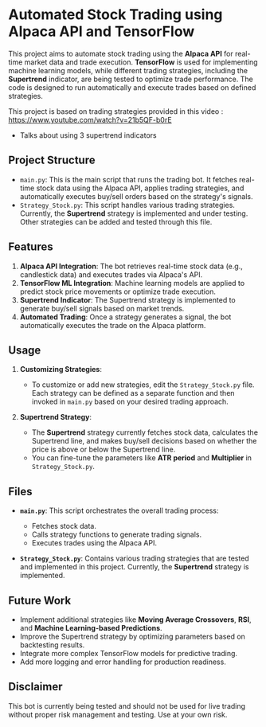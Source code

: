 # Automated Stock Trading using Alpaca API and TensorFlow

This project aims to automate stock trading using the **Alpaca API** for real-time market data and trade execution. **TensorFlow** is used for implementing machine learning models, while different trading strategies, including the **Supertrend** indicator, are being tested to optimize trade performance. The code is designed to run automatically and execute trades based on defined strategies.

This project is based on trading strategies provided in this video : https://www.youtube.com/watch?v=21b5QF-b0rE
- Talks about using 3 supertrend indicators

## Project Structure

- `main.py`: This is the main script that runs the trading bot. It fetches real-time stock data using the Alpaca API, applies trading strategies, and automatically executes buy/sell orders based on the strategy's signals.
- `Strategy_Stock.py`: This script handles various trading strategies. Currently, the **Supertrend** strategy is implemented and under testing. Other strategies can be added and tested through this file.

## Features

1. **Alpaca API Integration**: The bot retrieves real-time stock data (e.g., candlestick data) and executes trades via Alpaca's API.
2. **TensorFlow ML Integration**: Machine learning models are applied to predict stock price movements or optimize trade execution.
3. **Supertrend Indicator**: The Supertrend strategy is implemented to generate buy/sell signals based on market trends.
4. **Automated Trading**: Once a strategy generates a signal, the bot automatically executes the trade on the Alpaca platform.


## Usage

1. **Customizing Strategies**:
   - To customize or add new strategies, edit the `Strategy_Stock.py` file. Each strategy can be defined as a separate function and then invoked in `main.py` based on your desired trading approach.

2. **Supertrend Strategy**:
   - The **Supertrend** strategy currently fetches stock data, calculates the Supertrend line, and makes buy/sell decisions based on whether the price is above or below the Supertrend line.
   - You can fine-tune the parameters like **ATR period** and **Multiplier** in `Strategy_Stock.py`.

## Files

- **`main.py`**: This script orchestrates the overall trading process:
  - Fetches stock data.
  - Calls strategy functions to generate trading signals.
  - Executes trades using the Alpaca API.

- **`Strategy_Stock.py`**: Contains various trading strategies that are tested and implemented in this project. Currently, the **Supertrend** strategy is implemented.

## Future Work

- Implement additional strategies like **Moving Average Crossovers**, **RSI**, and **Machine Learning-based Predictions**.
- Improve the Supertrend strategy by optimizing parameters based on backtesting results.
- Integrate more complex TensorFlow models for predictive trading.
- Add more logging and error handling for production readiness.


## Disclaimer

This bot is currently being tested and should not be used for live trading without proper risk management and testing. Use at your own risk.


